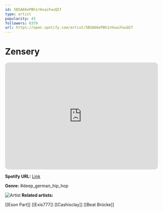 ```yaml
---
id: 5B5A66ePBh1rHxaiFwuQIf
type: artist
popularity: 43
followers: 8379
url: https://open.spotify.com/artist/5B5A66ePBh1rHxaiFwuQIf
---
```

# Zensery

<iframe style="border-radius:12px" src="https://open.spotify.com/embed/artist/5B5A66ePBh1rHxaiFwuQIf" width="100%" height="352" frameBorder="0" allowfullscreen="" allow="autoplay; clipboard-write; encrypted-media; fullscreen; picture-in-picture" loading="lazy"></iframe>

**Spotify URL:** [Link](https://open.spotify.com/artist/5B5A66ePBh1rHxaiFwuQIf)

**Genre:**  #deep_german_hip_hop

![Artist](https://i.scdn.co/image/ab6761610000e5ebce08b6882fcae56f59fafec8)
**Related artists:**

[[Eson Part]]
[[Exis777]]
[[Cashisclay]]
[[Beat Brücke]]
